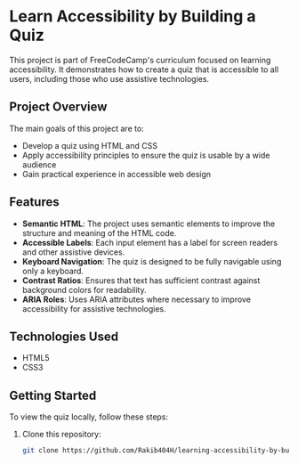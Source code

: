 # Learn Accessibility by Building a Quiz

This project is part of FreeCodeCamp's curriculum focused on learning accessibility. It demonstrates how to create a quiz that is accessible to all users, including those who use assistive technologies.

## Project Overview

The main goals of this project are to:
- Develop a quiz using HTML and CSS
- Apply accessibility principles to ensure the quiz is usable by a wide audience
- Gain practical experience in accessible web design

## Features

- **Semantic HTML**: The project uses semantic elements to improve the structure and meaning of the HTML code.
- **Accessible Labels**: Each input element has a label for screen readers and other assistive devices.
- **Keyboard Navigation**: The quiz is designed to be fully navigable using only a keyboard.
- **Contrast Ratios**: Ensures that text has sufficient contrast against background colors for readability.
- **ARIA Roles**: Uses ARIA attributes where necessary to improve accessibility for assistive technologies.

## Technologies Used

- HTML5
- CSS3

## Getting Started

To view the quiz locally, follow these steps:

1. Clone this repository:
   ```bash
   git clone https://github.com/Rakib404H/learning-accessibility-by-building-a-quiz.git
